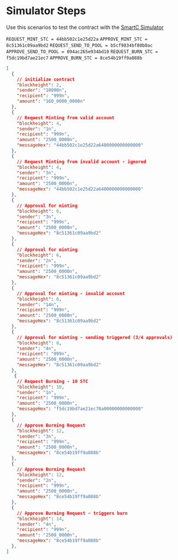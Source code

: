 # Simulator Steps

Use this scenarios to test the contract with the [SmartC Simulator](https://deleterium.info/sc-simulator/)

`REQUEST_MINT_STC = 44bb502c1e25d22a`
`APPROVE_MINT_STC = 8c51361c09aa9bd2`
`REQUEST_SEND_TO_POOL = b5cf9834bf80b0ac`
`APPROVE_SEND_TO_POOL = 094ac265e934bd10`
`REQUEST_BURN_STC = f5dc19bd7ae21ec7`
`APPROVE_BURN_STC = 8ce54b19ff9a088b`


```json
[
  {
    // initialize contract
    "blockheight": 2,
    "sender": "10000n",
    "recipient": "999n",
    "amount": "160_0000_0000n"
  },
  {
    // Request Minting from valid account
    "blockheight": 4,
    "sender": "1n",
    "recipient": "999n",
    "amount": "2500_0000n",
    "messageHex": "44bb502c1e25d22a6400000000000000"
  },
  {
    // Request Minting from invalid account - ignored
    "blockheight": 4,
    "sender": "3n",
    "recipient": "999n",
    "amount": "2500_0000n",
    "messageHex": "44bb502c1e25d22a6400000000000000"
  },
  {
    // Approval for minting
    "blockheight": 6,
    "sender": "3n",
    "recipient": "999n",
    "amount": "2500_0000n",
    "messageHex": "8c51361c09aa9bd2"
  },
  {
    // Approval for minting
    "blockheight": 6,
    "sender": "2n",
    "recipient": "999n",
    "amount": "2500_0000n",
    "messageHex": "8c51361c09aa9bd2"
  },
  {
    // Approval for minting - invalid account
    "blockheight": 6,
    "sender": "14n",
    "recipient": "999n",
    "amount": "2500_0000n",
    "messageHex": "8c51361c09aa9bd2"
  },
  {
    // Approval for minting - sending triggered (3/4 approvals)
    "blockheight": 8,
    "sender": "4n",
    "recipient": "999n",
    "amount": "2500_0000n",
    "messageHex": "8c51361c09aa9bd2"
  },
   {
    // Request Burning - 10 STC
    "blockheight": 10,
    "sender": "1n",
    "recipient": "999n",
    "amount": "2500_0000n",
    "messageHex": "f5dc19bd7ae21ec70a00000000000000"
  },
  {
    // Approve Burning Request
    "blockheight": 12,
    "sender": "3n",
    "recipient": "999n",
    "amount": "2500_0000n",
    "messageHex": "8ce54b19ff9a088b"
  },
  {
    // Approve Burning Request
    "blockheight": 12,
    "sender": "2n",
    "recipient": "999n",
    "amount": "2500_0000n",
    "messageHex": "8ce54b19ff9a088b"
  },
  {
    // Approve Burning Request - triggers burn
    "blockheight": 14,
    "sender": "4n",
    "recipient": "999n",
    "amount": "2500_0000n",
    "messageHex": "8ce54b19ff9a088b"
  },
]
```